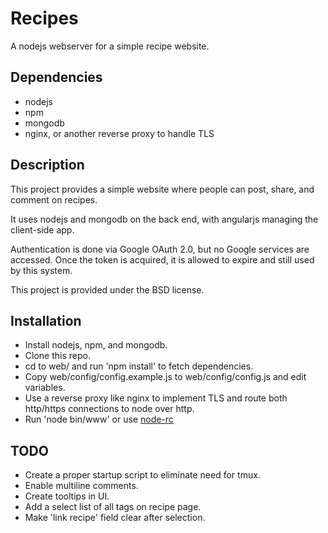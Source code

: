 # Recipes
A nodejs webserver for a simple recipe website.

## Dependencies
- nodejs
- npm
- mongodb
- nginx, or another reverse proxy to handle TLS

## Description

This project provides a simple website where people can post, share, and
comment on recipes.

It uses nodejs and mongodb on the back end, with angularjs managing the
client-side app.

Authentication is done via Google OAuth 2.0, but no Google services are
accessed.  Once the token is acquired, it is allowed to expire and still used
by this system.

This project is provided under the BSD license.

## Installation
- Install nodejs, npm, and mongodb.
- Clone this repo.
- cd to web/ and run 'npm install' to fetch dependencies.
- Copy web/config/config.example.js to web/config/config.js and edit variables.
- Use a reverse proxy like nginx to implement TLS and route both http/https
  connections to node over http.
- Run 'node bin/www' or use [node-rc](github.com/rwestlund/node-rc)

## TODO
- Create a proper startup script to eliminate need for tmux.
- Enable multiline comments.
- Create tooltips in UI.
- Add a select list of all tags on recipe page.
- Make 'link recipe' field clear after selection.
